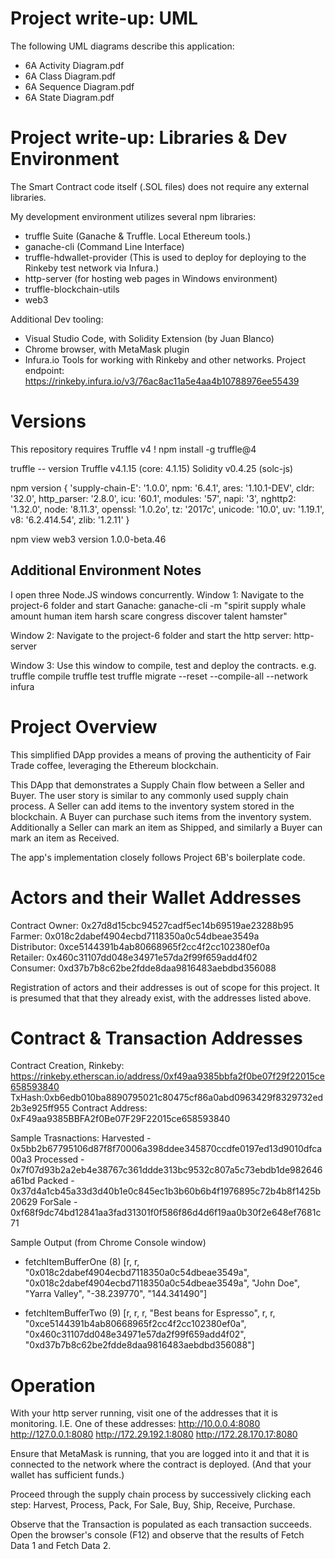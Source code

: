 # Project write-up: UML
The following UML diagrams describe this application:
* 6A Activity Diagram.pdf
* 6A Class Diagram.pdf
* 6A Sequence Diagram.pdf
* 6A State Diagram.pdf



# Project write-up: Libraries & Dev Environment
The Smart Contract code itself (.SOL files) does not require any external libraries.

My development environment utilizes several npm libraries:
* truffle Suite (Ganache & Truffle. Local Ethereum tools.)
* ganache-cli (Command Line Interface)
* truffle-hdwallet-provider (This is used to deploy for deploying to the Rinkeby test network via Infura.)
* http-server (for hosting web pages in Windows environment)
* truffle-blockchain-utils
* web3

Additional Dev tooling:
* Visual Studio Code, with Solidity Extension (by Juan Blanco)
* Chrome browser, with MetaMask plugin
* Infura.io Tools for working with Rinkeby and other networks. 
     Project endpoint: https://rinkeby.infura.io/v3/76ac8ac11a5e4aa4b10788976ee55439 

# Versions
This repository requires Truffle v4 !
npm install -g truffle@4

truffle -- version
Truffle v4.1.15 (core: 4.1.15)
Solidity v0.4.25 (solc-js)

npm version
{ 'supply-chain-E': '1.0.0',
  npm: '6.4.1',
  ares: '1.10.1-DEV',
  cldr: '32.0',
  http_parser: '2.8.0',
  icu: '60.1',
  modules: '57',
  napi: '3',
  nghttp2: '1.32.0',
  node: '8.11.3',
  openssl: '1.0.2o',
  tz: '2017c',
  unicode: '10.0',
  uv: '1.19.1',
  v8: '6.2.414.54',
  zlib: '1.2.11' }

npm view web3 version
1.0.0-beta.46

## Additional Environment Notes
I open three Node.JS windows concurrently.
Window 1:
Navigate to the project-6 folder and start Ganache:
ganache-cli -m "spirit supply whale amount human item harsh scare congress discover talent hamster"

Window 2:
Navigate to the project-6 folder and start the http server:
http-server

Window 3:
Use this window to compile, test and deploy the contracts. e.g.
truffle compile
truffle test
truffle migrate --reset --compile-all --network infura



# Project Overview
This simplified DApp provides a means of proving the authenticity of Fair Trade coffee, leveraging the Ethereum blockchain. 

This DApp that demonstrates a Supply Chain flow between a Seller and Buyer. The user story is similar to any commonly used supply chain process. A Seller can add items to the inventory system stored in the blockchain. A Buyer can purchase such items from the inventory system. Additionally a Seller can mark an item as Shipped, and similarly a Buyer can mark an item as Received.

The app's implementation closely follows Project 6B's boilerplate code.



# Actors and their Wallet Addresses
Contract Owner: 0x27d8d15cbc94527cadf5ec14b69519ae23288b95  
Farmer:         0x018c2dabef4904ecbd7118350a0c54dbeae3549a  
Distributor:    0xce5144391b4ab80668965f2cc4f2cc102380ef0a  
Retailer:       0x460c31107dd048e34971e57da2f99f659add4f02  
Consumer:       0xd37b7b8c62be2fdde8daa9816483aebdbd356088  

Registration of actors and their addresses is out of scope for this project. It is presumed that that they already exist, with the addresses listed above.


# Contract & Transaction Addresses

Contract Creation, Rinkeby: 
https://rinkeby.etherscan.io/address/0xf49aa9385bbfa2f0be07f29f22015ce658593840
TxHash:0xb6edb010ba8890795021c80475cf86a0abd0963429f8329732ed2b3e925ff955
Contract Address: 0xF49aa9385BBFA2f0Be07F29F22015ce658593840

Sample Trasnactions:
Harvested - 0x5bb2b67795106d87f8f70006a398ddee345870ccdfe0197ed13d9010dfca00a3
Processed - 0x7f07d93b2a2eb4e38767c361ddde313bc9532c807a5c73ebdb1de982646a61bd
Packed - 0x37d4a1cb45a33d3d40b1e0c845ec1b3b60b6b4f1976895c72b4b8f1425b20629
ForSale - 0xf68f9dc74bd12841aa3fad31301f0f586f86d4d6f19aa0b30f2e648ef7681c71

Sample Output (from Chrome Console window)
* fetchItemBufferOne (8) [r, r, "0x018c2dabef4904ecbd7118350a0c54dbeae3549a", "0x018c2dabef4904ecbd7118350a0c54dbeae3549a", "John Doe", "Yarra Valley", "-38.239770", "144.341490"]

* fetchItemBufferTwo (9) [r, r, r, "Best beans for Espresso", r, r, "0xce5144391b4ab80668965f2cc4f2cc102380ef0a", "0x460c31107dd048e34971e57da2f99f659add4f02", "0xd37b7b8c62be2fdde8daa9816483aebdbd356088"]


# Operation
With your http server running, visit one of the addresses that it is monitoring. I.E. One of these addresses:
  http://10.0.0.4:8080
  http://127.0.0.1:8080
  http://172.29.192.1:8080
  http://172.28.170.17:8080

Ensure that MetaMask is running, that you are logged into it and that it is connected to the network where the contract is deployed. (And that your wallet has sufficient funds.)

Proceed through the supply chain process by successively clicking each step:
Harvest, Process, Pack, For Sale, Buy, Ship, Receive, Purchase.

Observe that the Transaction is populated as each transaction succeeds.
Open the browser's console (F12) and observe that the results of Fetch Data 1 and Fetch Data 2.
